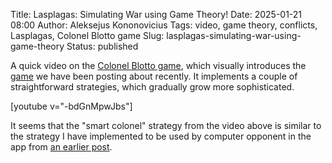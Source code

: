 Title: Lasplagas: Simulating War using Game Theory!
Date: 2025-01-21 08:00
Author: Aleksejus Kononovicius
Tags: video, game theory, conflicts, Lasplagas, Colonel Blotto game
Slug: lasplagas-simulating-war-using-game-theory
Status: published

A quick video on the [Colonel Blotto game](/tag/colonel-blotto-game/), which
visually introduces the [game](/tag/game-theory/) we have been posting about
recently. It implements a couple of straightforward strategies, which
gradually grow more sophisticated.

[youtube v="-bdGnMpwJbs"]

It seems that the "smart colonel" strategy from the video above is similar
to the strategy I have implemented to be used by computer opponent in the
app from [an earlier post]({filename}/articles/2024/colonel-blotto-game.md).
